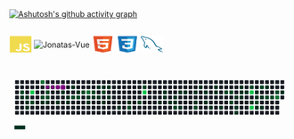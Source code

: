 

##
[![Ashutosh's github activity graph](https://github-readme-activity-graph.vercel.app/graph?username=danielhinsching&bg_color=141424&color=ffa500&line=472258&point=504e4e&area=true&hide_border=true)](https://github.com/danielhinsching/danielhinsching)

<div style="display: inline_block width: 45%"><br>
  <img align="center" alt="Jonatas-Js" height="30" width="40" src="https://raw.githubusercontent.com/devicons/devicon/master/icons/javascript/javascript-plain.svg">
  <img align="center" alt="Jonatas-Vue" height="30" width="40" src="https://cdn.jsdelivr.net/gh/devicons/devicon/icons/vuejs/vuejs-original.svg">
  <img align="center" alt="Jonatas-HTML" height="30" width="40" src="https://raw.githubusercontent.com/devicons/devicon/master/icons/html5/html5-original.svg">
  <img align="center" alt="Jonatas-CSS" height="30" width="40" src="https://raw.githubusercontent.com/devicons/devicon/master/icons/css3/css3-original.svg">
  <img align="center" alt="Jonatas-Python" height="30" width="40" src="https://raw.githubusercontent.com/devicons/devicon/master/icons/mysql/mysql-original.svg">
</div>

##
<svg viewBox="-16 -32 880 192" width="880" height="192" xmlns="http://www.w3.org/2000/svg"><desc>Generated with https://github.com/Platane/snk</desc><style>:root{--cb:#1b1f230a;--cs:purple;--ce:#161b22;--c0:#161b22;--c1:#01311f;--c2:#034525;--c3:#0f6d31;--c4:#00c647}.c{shape-rendering:geometricPrecision;fill:var(--ce);stroke-width:1px;stroke:var(--cb);animation:none 45900ms linear infinite;width:12px;height:12px}@keyframes c0{47.92%{fill:var(--c2)}47.94%,100%{fill:var(--ce)}}.c.c0{fill:var(--c2);animation-name:c0}@keyframes c1{5.87%{fill:var(--c1)}5.89%,100%{fill:var(--ce)}}.c.c1{fill:var(--c1);animation-name:c1}@keyframes c2{5.65%{fill:var(--c1)}5.67%,100%{fill:var(--ce)}}.c.c2{fill:var(--c1);animation-name:c2}@keyframes c3{6.31%{fill:var(--c1)}6.33%,100%{fill:var(--ce)}}.c.c3{fill:var(--c1);animation-name:c3}@keyframes c4{6.53%{fill:var(--c1)}6.55%,100%{fill:var(--ce)}}.c.c4{fill:var(--c1);animation-name:c4}@keyframes c5{1.08%{fill:var(--c1)}1.1%,100%{fill:var(--ce)}}.c.c5{fill:var(--c1);animation-name:c5}@keyframes c6{78.42%{fill:var(--c4)}78.44%,100%{fill:var(--ce)}}.c.c6{fill:var(--c4);animation-name:c6}@keyframes c7{47.05%{fill:var(--c2)}47.07%,100%{fill:var(--ce)}}.c.c7{fill:var(--c2);animation-name:c7}@keyframes c8{1.52%{fill:var(--c1)}1.54%,100%{fill:var(--ce)}}.c.c8{fill:var(--c1);animation-name:c8}@keyframes c9{77.55%{fill:var(--c3)}77.57%,100%{fill:var(--ce)}}.c.c9{fill:var(--c3);animation-name:c9}@keyframes ca{1.73%{fill:var(--c1)}1.75%,100%{fill:var(--ce)}}.c.ca{fill:var(--c1);animation-name:ca}@keyframes cb{46.4%{fill:var(--c2)}46.42%,100%{fill:var(--ce)}}.c.cb{fill:var(--c2);animation-name:cb}@keyframes cc{4.78%{fill:var(--c1)}4.8%,100%{fill:var(--ce)}}.c.cc{fill:var(--c1);animation-name:cc}@keyframes cd{45.96%{fill:var(--c2)}45.98%,100%{fill:var(--ce)}}.c.cd{fill:var(--c2);animation-name:cd}@keyframes ce{45.74%{fill:var(--c2)}45.76%,100%{fill:var(--ce)}}.c.ce{fill:var(--c2);animation-name:ce}@keyframes cf{4.57%{fill:var(--c1)}4.59%,100%{fill:var(--ce)}}.c.cf{fill:var(--c1);animation-name:cf}@keyframes cg{4.13%{fill:var(--c1)}4.15%,100%{fill:var(--ce)}}.c.cg{fill:var(--c1);animation-name:cg}@keyframes ch{2.82%{fill:var(--c1)}2.84%,100%{fill:var(--ce)}}.c.ch{fill:var(--c1);animation-name:ch}@keyframes ci{3.04%{fill:var(--c1)}3.06%,100%{fill:var(--ce)}}.c.ci{fill:var(--c1);animation-name:ci}@keyframes cj{3.48%{fill:var(--c1)}3.5%,100%{fill:var(--ce)}}.c.cj{fill:var(--c1);animation-name:cj}@keyframes ck{3.69%{fill:var(--c1)}3.71%,100%{fill:var(--ce)}}.c.ck{fill:var(--c1);animation-name:ck}@keyframes cl{43.35%{fill:var(--c1)}43.37%,100%{fill:var(--ce)}}.c.cl{fill:var(--c1);animation-name:cl}@keyframes cm{44.65%{fill:var(--c2)}44.67%,100%{fill:var(--ce)}}.c.cm{fill:var(--c2);animation-name:cm}@keyframes cn{43.78%{fill:var(--c1)}43.8%,100%{fill:var(--ce)}}.c.cn{fill:var(--c1);animation-name:cn}@keyframes co{44.43%{fill:var(--c2)}44.45%,100%{fill:var(--ce)}}.c.co{fill:var(--c2);animation-name:co}@keyframes cp{44%{fill:var(--c2)}44.02%,100%{fill:var(--ce)}}.c.cp{fill:var(--c2);animation-name:cp}@keyframes cq{75.15%{fill:var(--c3)}75.17%,100%{fill:var(--ce)}}.c.cq{fill:var(--c3);animation-name:cq}@keyframes cr{9.58%{fill:var(--c1)}9.6%,100%{fill:var(--ce)}}.c.cr{fill:var(--c1);animation-name:cr}@keyframes cs{9.36%{fill:var(--c1)}9.38%,100%{fill:var(--ce)}}.c.cs{fill:var(--c1);animation-name:cs}@keyframes ct{51.41%{fill:var(--c2)}51.43%,100%{fill:var(--ce)}}.c.ct{fill:var(--c2);animation-name:ct}@keyframes cu{9.79%{fill:var(--c1)}9.81%,100%{fill:var(--ce)}}.c.cu{fill:var(--c1);animation-name:cu}@keyframes cv{11.32%{fill:var(--c1)}11.34%,100%{fill:var(--ce)}}.c.cv{fill:var(--c1);animation-name:cv}@keyframes cw{10.01%{fill:var(--c1)}10.03%,100%{fill:var(--ce)}}.c.cw{fill:var(--c1);animation-name:cw}@keyframes cx{11.1%{fill:var(--c1)}11.12%,100%{fill:var(--ce)}}.c.cx{fill:var(--c1);animation-name:cx}@keyframes cy{51.84%{fill:var(--c2)}51.86%,100%{fill:var(--ce)}}.c.cy{fill:var(--c2);animation-name:cy}@keyframes cz{12.19%{fill:var(--c1)}12.21%,100%{fill:var(--ce)}}.c.cz{fill:var(--c1);animation-name:cz}@keyframes c10{10.88%{fill:var(--c1)}10.9%,100%{fill:var(--ce)}}.c.c10{fill:var(--c1);animation-name:c10}@keyframes c11{10.45%{fill:var(--c1)}10.47%,100%{fill:var(--ce)}}.c.c11{fill:var(--c1);animation-name:c11}@keyframes c12{13.06%{fill:var(--c1)}13.08%,100%{fill:var(--ce)}}.c.c12{fill:var(--c1);animation-name:c12}@keyframes c13{13.72%{fill:var(--c1)}13.74%,100%{fill:var(--ce)}}.c.c13{fill:var(--c1);animation-name:c13}@keyframes c14{53.58%{fill:var(--c2)}53.6%,100%{fill:var(--ce)}}.c.c14{fill:var(--c2);animation-name:c14}@keyframes c15{54.24%{fill:var(--c2)}54.26%,100%{fill:var(--ce)}}.c.c15{fill:var(--c2);animation-name:c15}@keyframes c16{55.11%{fill:var(--c2)}55.13%,100%{fill:var(--ce)}}.c.c16{fill:var(--c2);animation-name:c16}@keyframes c17{83.21%{fill:var(--c4)}83.23%,100%{fill:var(--ce)}}.c.c17{fill:var(--c4);animation-name:c17}@keyframes c18{35.94%{fill:var(--c1)}35.96%,100%{fill:var(--ce)}}.c.c18{fill:var(--c1);animation-name:c18}@keyframes c19{15.68%{fill:var(--c1)}15.7%,100%{fill:var(--ce)}}.c.c19{fill:var(--c1);animation-name:c19}@keyframes c1a{15.46%{fill:var(--c1)}15.48%,100%{fill:var(--ce)}}.c.c1a{fill:var(--c1);animation-name:c1a}@keyframes c1b{35.5%{fill:var(--c1)}35.52%,100%{fill:var(--ce)}}.c.c1b{fill:var(--c1);animation-name:c1b}@keyframes c1c{35.07%{fill:var(--c1)}35.09%,100%{fill:var(--ce)}}.c.c1c{fill:var(--c1);animation-name:c1c}@keyframes c1d{35.28%{fill:var(--c1)}35.3%,100%{fill:var(--ce)}}.c.c1d{fill:var(--c1);animation-name:c1d}@keyframes c1e{57.29%{fill:var(--c2)}57.31%,100%{fill:var(--ce)}}.c.c1e{fill:var(--c2);animation-name:c1e}@keyframes c1f{16.33%{fill:var(--c1)}16.35%,100%{fill:var(--ce)}}.c.c1f{fill:var(--c1);animation-name:c1f}@keyframes c1g{37.46%{fill:var(--c1)}37.48%,100%{fill:var(--ce)}}.c.c1g{fill:var(--c1);animation-name:c1g}@keyframes c1h{16.55%{fill:var(--c1)}16.57%,100%{fill:var(--ce)}}.c.c1h{fill:var(--c1);animation-name:c1h}@keyframes c1i{16.98%{fill:var(--c1)}17%,100%{fill:var(--ce)}}.c.c1i{fill:var(--c1);animation-name:c1i}@keyframes c1j{19.6%{fill:var(--c1)}19.62%,100%{fill:var(--ce)}}.c.c1j{fill:var(--c1);animation-name:c1j}@keyframes c1k{58.16%{fill:var(--c2)}58.18%,100%{fill:var(--ce)}}.c.c1k{fill:var(--c2);animation-name:c1k}@keyframes c1l{18.73%{fill:var(--c1)}18.75%,100%{fill:var(--ce)}}.c.c1l{fill:var(--c1);animation-name:c1l}@keyframes c1m{17.42%{fill:var(--c1)}17.44%,100%{fill:var(--ce)}}.c.c1m{fill:var(--c1);animation-name:c1m}@keyframes c1n{20.03%{fill:var(--c1)}20.05%,100%{fill:var(--ce)}}.c.c1n{fill:var(--c1);animation-name:c1n}@keyframes c1o{20.47%{fill:var(--c1)}20.49%,100%{fill:var(--ce)}}.c.c1o{fill:var(--c1);animation-name:c1o}@keyframes c1p{18.07%{fill:var(--c1)}18.09%,100%{fill:var(--ce)}}.c.c1p{fill:var(--c1);animation-name:c1p}@keyframes c1q{17.85%{fill:var(--c1)}17.87%,100%{fill:var(--ce)}}.c.c1q{fill:var(--c1);animation-name:c1q}@keyframes c1r{20.91%{fill:var(--c1)}20.93%,100%{fill:var(--ce)}}.c.c1r{fill:var(--c1);animation-name:c1r}@keyframes c1s{60.56%{fill:var(--c2)}60.58%,100%{fill:var(--ce)}}.c.c1s{fill:var(--c2);animation-name:c1s}@keyframes c1t{60.34%{fill:var(--c2)}60.36%,100%{fill:var(--ce)}}.c.c1t{fill:var(--c2);animation-name:c1t}@keyframes c1u{59.9%{fill:var(--c2)}59.92%,100%{fill:var(--ce)}}.c.c1u{fill:var(--c2);animation-name:c1u}@keyframes c1v{24.17%{fill:var(--c1)}24.19%,100%{fill:var(--ce)}}.c.c1v{fill:var(--c1);animation-name:c1v}@keyframes c1w{21.56%{fill:var(--c1)}21.58%,100%{fill:var(--ce)}}.c.c1w{fill:var(--c1);animation-name:c1w}@keyframes c1x{21.78%{fill:var(--c1)}21.8%,100%{fill:var(--ce)}}.c.c1x{fill:var(--c1);animation-name:c1x}@keyframes c1y{23.52%{fill:var(--c1)}23.54%,100%{fill:var(--ce)}}.c.c1y{fill:var(--c1);animation-name:c1y}@keyframes c1z{22.87%{fill:var(--c1)}22.89%,100%{fill:var(--ce)}}.c.c1z{fill:var(--c1);animation-name:c1z}@keyframes c20{22.65%{fill:var(--c1)}22.67%,100%{fill:var(--ce)}}.c.c20{fill:var(--c1);animation-name:c20}@keyframes c21{23.08%{fill:var(--c1)}23.1%,100%{fill:var(--ce)}}.c.c21{fill:var(--c1);animation-name:c21}@keyframes c22{61.86%{fill:var(--c2)}61.88%,100%{fill:var(--ce)}}.c.c22{fill:var(--c2);animation-name:c22}@keyframes c23{87.79%{fill:var(--c4)}87.81%,100%{fill:var(--ce)}}.c.c23{fill:var(--c4);animation-name:c23}@keyframes c24{26.35%{fill:var(--c1)}26.37%,100%{fill:var(--ce)}}.c.c24{fill:var(--c1);animation-name:c24}@keyframes c25{88.44%{fill:var(--c4)}88.46%,100%{fill:var(--ce)}}.c.c25{fill:var(--c4);animation-name:c25}@keyframes c26{25.7%{fill:var(--c1)}25.72%,100%{fill:var(--ce)}}.c.c26{fill:var(--c1);animation-name:c26}@keyframes c27{25.04%{fill:var(--c1)}25.06%,100%{fill:var(--ce)}}.c.c27{fill:var(--c1);animation-name:c27}@keyframes c28{65.35%{fill:var(--c2)}65.37%,100%{fill:var(--ce)}}.c.c28{fill:var(--c2);animation-name:c28}@keyframes c29{27.66%{fill:var(--c1)}27.68%,100%{fill:var(--ce)}}.c.c29{fill:var(--c1);animation-name:c29}@keyframes c2a{62.3%{fill:var(--c2)}62.32%,100%{fill:var(--ce)}}.c.c2a{fill:var(--c2);animation-name:c2a}@keyframes c2b{25.26%{fill:var(--c1)}25.28%,100%{fill:var(--ce)}}.c.c2b{fill:var(--c1);animation-name:c2b}@keyframes c2c{27.88%{fill:var(--c1)}27.9%,100%{fill:var(--ce)}}.c.c2c{fill:var(--c1);animation-name:c2c}@keyframes c2d{28.97%{fill:var(--c1)}28.99%,100%{fill:var(--ce)}}.c.c2d{fill:var(--c1);animation-name:c2d}@keyframes c2e{62.95%{fill:var(--c2)}62.97%,100%{fill:var(--ce)}}.c.c2e{fill:var(--c2);animation-name:c2e}@keyframes c2f{63.17%{fill:var(--c2)}63.19%,100%{fill:var(--ce)}}.c.c2f{fill:var(--c2);animation-name:c2f}@keyframes c2g{63.61%{fill:var(--c2)}63.63%,100%{fill:var(--ce)}}.c.c2g{fill:var(--c2);animation-name:c2g}@keyframes c2h{66.44%{fill:var(--c3)}66.46%,100%{fill:var(--ce)}}.c.c2h{fill:var(--c3);animation-name:c2h}@keyframes c2i{29.84%{fill:var(--c1)}29.86%,100%{fill:var(--ce)}}.c.c2i{fill:var(--c1);animation-name:c2i}.u{transform-origin:0 0;transform:scale(0,1);animation:none linear 45900ms infinite}@keyframes u0{1.08%{transform:scale(0.000,1)}1.1%,1.52%{transform:scale(0.017,1)}1.54%,1.73%{transform:scale(0.033,1)}1.75%,2.82%{transform:scale(0.050,1)}2.84%,3.04%{transform:scale(0.067,1)}3.06%,3.48%{transform:scale(0.083,1)}3.5%,3.69%{transform:scale(0.100,1)}3.71%,4.13%{transform:scale(0.117,1)}4.15%,4.57%{transform:scale(0.133,1)}4.59%,4.78%{transform:scale(0.150,1)}4.8%,5.65%{transform:scale(0.167,1)}5.67%,5.87%{transform:scale(0.183,1)}5.89%,6.31%{transform:scale(0.200,1)}6.33%,6.53%{transform:scale(0.217,1)}6.55%,9.36%{transform:scale(0.233,1)}9.38%,9.58%{transform:scale(0.250,1)}9.6%,9.79%{transform:scale(0.267,1)}9.81%,10.01%{transform:scale(0.283,1)}10.03%,10.45%{transform:scale(0.300,1)}10.47%,10.88%{transform:scale(0.317,1)}10.9%,11.1%{transform:scale(0.333,1)}11.12%,11.32%{transform:scale(0.350,1)}11.34%,12.19%{transform:scale(0.367,1)}12.21%,13.06%{transform:scale(0.383,1)}13.08%,13.72%{transform:scale(0.400,1)}13.74%,15.46%{transform:scale(0.417,1)}15.48%,15.68%{transform:scale(0.433,1)}15.7%,16.33%{transform:scale(0.450,1)}16.35%,16.55%{transform:scale(0.467,1)}16.57%,16.98%{transform:scale(0.483,1)}17%,17.42%{transform:scale(0.500,1)}17.44%,17.85%{transform:scale(0.517,1)}17.87%,18.07%{transform:scale(0.533,1)}18.09%,18.73%{transform:scale(0.550,1)}18.75%,19.6%{transform:scale(0.567,1)}19.62%,20.03%{transform:scale(0.583,1)}20.05%,20.47%{transform:scale(0.600,1)}20.49%,20.91%{transform:scale(0.617,1)}20.93%,21.56%{transform:scale(0.633,1)}21.58%,21.78%{transform:scale(0.650,1)}21.8%,22.65%{transform:scale(0.667,1)}22.67%,22.87%{transform:scale(0.683,1)}22.89%,23.08%{transform:scale(0.700,1)}23.1%,23.52%{transform:scale(0.717,1)}23.54%,24.17%{transform:scale(0.733,1)}24.19%,25.04%{transform:scale(0.750,1)}25.06%,25.26%{transform:scale(0.767,1)}25.28%,25.7%{transform:scale(0.783,1)}25.72%,26.35%{transform:scale(0.800,1)}26.37%,27.66%{transform:scale(0.817,1)}27.68%,27.88%{transform:scale(0.833,1)}27.9%,28.97%{transform:scale(0.850,1)}28.99%,29.84%{transform:scale(0.867,1)}29.86%,35.07%{transform:scale(0.883,1)}35.09%,35.28%{transform:scale(0.900,1)}35.3%,35.5%{transform:scale(0.917,1)}35.52%,35.94%{transform:scale(0.933,1)}35.96%,37.46%{transform:scale(0.950,1)}37.48%,43.35%{transform:scale(0.967,1)}43.37%,43.78%{transform:scale(0.983,1)}43.8%,100%{transform:scale(1.000,1)}}.u.u0{fill:var(--c1);animation-name:u0;transform-origin:0.0px 0}@keyframes u1{44%{transform:scale(0.000,1)}44.02%,44.43%{transform:scale(0.042,1)}44.45%,44.65%{transform:scale(0.083,1)}44.67%,45.74%{transform:scale(0.125,1)}45.76%,45.96%{transform:scale(0.167,1)}45.98%,46.4%{transform:scale(0.208,1)}46.42%,47.05%{transform:scale(0.250,1)}47.07%,47.92%{transform:scale(0.292,1)}47.94%,51.41%{transform:scale(0.333,1)}51.43%,51.84%{transform:scale(0.375,1)}51.86%,53.58%{transform:scale(0.417,1)}53.6%,54.24%{transform:scale(0.458,1)}54.26%,55.11%{transform:scale(0.500,1)}55.13%,57.29%{transform:scale(0.542,1)}57.31%,58.16%{transform:scale(0.583,1)}58.18%,59.9%{transform:scale(0.625,1)}59.92%,60.34%{transform:scale(0.667,1)}60.36%,60.56%{transform:scale(0.708,1)}60.58%,61.86%{transform:scale(0.750,1)}61.88%,62.3%{transform:scale(0.792,1)}62.32%,62.95%{transform:scale(0.833,1)}62.97%,63.17%{transform:scale(0.875,1)}63.19%,63.61%{transform:scale(0.917,1)}63.63%,65.35%{transform:scale(0.958,1)}65.37%,100%{transform:scale(1.000,1)}}.u.u1{fill:var(--c2);animation-name:u1;transform-origin:559.1px 0}@keyframes u2{66.44%{transform:scale(0.000,1)}66.46%,75.15%{transform:scale(0.333,1)}75.17%,77.55%{transform:scale(0.667,1)}77.57%,100%{transform:scale(1.000,1)}}.u.u2{fill:var(--c3);animation-name:u2;transform-origin:782.8px 0}@keyframes u3{78.42%{transform:scale(0.000,1)}78.44%,83.21%{transform:scale(0.250,1)}83.23%,87.79%{transform:scale(0.500,1)}87.81%,88.44%{transform:scale(0.750,1)}88.46%,100%{transform:scale(1.000,1)}}.u.u3{fill:var(--c4);animation-name:u3;transform-origin:810.7px 0}.s{shape-rendering:geometricPrecision;fill:var(--cs);animation:none linear 45900ms infinite}@keyframes s0{0%,99.78%{transform:translate(0px,-16px)}0.22%{transform:translate(0px,0px)}0.87%,78%{transform:translate(48px,0px)}1.09%{transform:translate(48px,16px)}1.31%{transform:translate(64px,16px)}1.53%{transform:translate(64px,32px)}1.74%,46.19%{transform:translate(80px,32px)}1.96%{transform:translate(80px,16px)}2.83%{transform:translate(144px,16px)}3.05%{transform:translate(144px,32px)}3.27%{transform:translate(160px,32px)}3.7%{transform:translate(160px,64px)}5.01%{transform:translate(64px,64px)}5.23%{transform:translate(64px,48px)}5.88%{transform:translate(16px,48px)}6.1%{transform:translate(16px,64px)}6.32%,47.28%{transform:translate(32px,64px)}6.54%{transform:translate(32px,80px)}9.15%{transform:translate(224px,80px)}9.59%{transform:translate(224px,48px)}10.46%{transform:translate(288px,48px)}10.89%{transform:translate(288px,16px)}11.33%{transform:translate(256px,16px)}11.76%{transform:translate(256px,48px)}11.98%{transform:translate(272px,48px)}12.2%{transform:translate(272px,64px)}12.85%{transform:translate(320px,64px)}13.07%{transform:translate(320px,80px)}13.29%{transform:translate(336px,80px)}13.51%{transform:translate(336px,64px)}13.94%{transform:translate(368px,64px)}14.16%{transform:translate(368px,48px)}15.47%{transform:translate(464px,48px)}15.69%{transform:translate(464px,32px)}17.86%{transform:translate(624px,32px)}18.08%{transform:translate(624px,16px)}18.95%{transform:translate(560px,16px)}19.61%{transform:translate(560px,64px)}20.26%{transform:translate(608px,64px)}20.48%{transform:translate(608px,80px)}21.57%{transform:translate(688px,80px)}21.79%{transform:translate(688px,96px)}22%{transform:translate(704px,96px)}22.88%{transform:translate(704px,32px)}23.09%{transform:translate(720px,32px)}23.31%{transform:translate(720px,16px)}23.75%{transform:translate(688px,16px)}24.18%{transform:translate(688px,48px)}25.27%,31.37%{transform:translate(768px,48px)}25.49%,28.54%{transform:translate(768px,32px)}25.71%{transform:translate(752px,32px)}25.93%,65.58%{transform:translate(752px,48px)}26.14%{transform:translate(736px,48px)}26.36%{transform:translate(736px,64px)}26.58%{transform:translate(720px,64px)}27.02%{transform:translate(720px,96px)}27.45%{transform:translate(752px,96px)}27.67%{transform:translate(752px,80px)}27.89%{transform:translate(768px,80px)}28.76%{transform:translate(784px,32px)}28.98%,62.53%{transform:translate(784px,16px)}29.63%{transform:translate(832px,16px)}30.28%,64.27%{transform:translate(832px,64px)}31.15%{transform:translate(768px,64px)}35.08%{transform:translate(496px,48px)}35.29%{transform:translate(496px,64px)}35.95%{transform:translate(448px,64px)}36.17%{transform:translate(448px,48px)}37.04%{transform:translate(512px,48px)}37.47%{transform:translate(512px,80px)}37.69%{transform:translate(528px,80px)}38.13%{transform:translate(528px,48px)}40.09%{transform:translate(384px,48px)}40.52%,54.9%{transform:translate(384px,16px)}43.36%{transform:translate(176px,16px)}43.57%{transform:translate(176px,32px)}44.01%,75.38%{transform:translate(208px,32px)}44.23%{transform:translate(208px,48px)}45.75%{transform:translate(96px,48px)}45.97%,97.82%{transform:translate(96px,32px)}46.41%{transform:translate(80px,48px)}46.84%{transform:translate(48px,48px)}47.06%{transform:translate(48px,64px)}47.71%{transform:translate(32px,32px)}47.93%{transform:translate(16px,32px)}48.15%{transform:translate(16px,16px)}51.2%{transform:translate(240px,16px)}51.42%{transform:translate(240px,32px)}52.94%{transform:translate(352px,32px)}53.59%{transform:translate(352px,80px)}54.03%{transform:translate(384px,80px)}56.43%{transform:translate(496px,16px)}57.3%{transform:translate(496px,80px)}59.69%{transform:translate(672px,80px)}60.35%{transform:translate(672px,32px)}60.57%{transform:translate(656px,32px)}60.78%{transform:translate(656px,16px)}62.96%{transform:translate(784px,48px)}63.18%{transform:translate(800px,48px)}63.4%{transform:translate(800px,32px)}63.83%{transform:translate(832px,32px)}65.36%{transform:translate(752px,64px)}66.45%{transform:translate(816px,48px)}66.88%{transform:translate(816px,16px)}74.95%{transform:translate(224px,16px)}75.16%{transform:translate(224px,32px)}75.82%{transform:translate(208px,0px)}78.43%{transform:translate(48px,32px)}87.8%{transform:translate(736px,32px)}88.45%{transform:translate(736px,80px)}96.95%{transform:translate(112px,80px)}97.6%{transform:translate(112px,32px)}98.26%{transform:translate(96px,0px)}98.47%{transform:translate(80px,0px)}98.69%{transform:translate(80px,-16px)}}.s.s0{transform:translate(0px,-16px);animation-name:s0}@keyframes s1{0%,99.78%{transform:translate(16px,-16px)}0.22%{transform:translate(0px,-16px)}0.44%{transform:translate(0px,0px)}1.09%,78.21%{transform:translate(48px,0px)}1.31%{transform:translate(48px,16px)}1.53%{transform:translate(64px,16px)}1.74%{transform:translate(64px,32px)}1.96%,46.41%{transform:translate(80px,32px)}2.18%{transform:translate(80px,16px)}3.05%{transform:translate(144px,16px)}3.27%{transform:translate(144px,32px)}3.49%{transform:translate(160px,32px)}3.92%{transform:translate(160px,64px)}5.23%{transform:translate(64px,64px)}5.45%{transform:translate(64px,48px)}6.1%{transform:translate(16px,48px)}6.32%{transform:translate(16px,64px)}6.54%,47.49%{transform:translate(32px,64px)}6.75%{transform:translate(32px,80px)}9.37%{transform:translate(224px,80px)}9.8%{transform:translate(224px,48px)}10.68%{transform:translate(288px,48px)}11.11%{transform:translate(288px,16px)}11.55%{transform:translate(256px,16px)}11.98%{transform:translate(256px,48px)}12.2%{transform:translate(272px,48px)}12.42%{transform:translate(272px,64px)}13.07%{transform:translate(320px,64px)}13.29%{transform:translate(320px,80px)}13.51%{transform:translate(336px,80px)}13.73%{transform:translate(336px,64px)}14.16%{transform:translate(368px,64px)}14.38%{transform:translate(368px,48px)}15.69%{transform:translate(464px,48px)}15.9%{transform:translate(464px,32px)}18.08%{transform:translate(624px,32px)}18.3%{transform:translate(624px,16px)}19.17%{transform:translate(560px,16px)}19.83%{transform:translate(560px,64px)}20.48%{transform:translate(608px,64px)}20.7%{transform:translate(608px,80px)}21.79%{transform:translate(688px,80px)}22%{transform:translate(688px,96px)}22.22%{transform:translate(704px,96px)}23.09%{transform:translate(704px,32px)}23.31%{transform:translate(720px,32px)}23.53%{transform:translate(720px,16px)}23.97%{transform:translate(688px,16px)}24.4%{transform:translate(688px,48px)}25.49%,31.59%{transform:translate(768px,48px)}25.71%,28.76%{transform:translate(768px,32px)}25.93%{transform:translate(752px,32px)}26.14%,65.8%{transform:translate(752px,48px)}26.36%{transform:translate(736px,48px)}26.58%{transform:translate(736px,64px)}26.8%{transform:translate(720px,64px)}27.23%{transform:translate(720px,96px)}27.67%{transform:translate(752px,96px)}27.89%{transform:translate(752px,80px)}28.1%{transform:translate(768px,80px)}28.98%{transform:translate(784px,32px)}29.19%,62.75%{transform:translate(784px,16px)}29.85%{transform:translate(832px,16px)}30.5%,64.49%{transform:translate(832px,64px)}31.37%{transform:translate(768px,64px)}35.29%{transform:translate(496px,48px)}35.51%{transform:translate(496px,64px)}36.17%{transform:translate(448px,64px)}36.38%{transform:translate(448px,48px)}37.25%{transform:translate(512px,48px)}37.69%{transform:translate(512px,80px)}37.91%{transform:translate(528px,80px)}38.34%{transform:translate(528px,48px)}40.31%{transform:translate(384px,48px)}40.74%,55.12%{transform:translate(384px,16px)}43.57%{transform:translate(176px,16px)}43.79%{transform:translate(176px,32px)}44.23%,75.6%{transform:translate(208px,32px)}44.44%{transform:translate(208px,48px)}45.97%{transform:translate(96px,48px)}46.19%,98.04%{transform:translate(96px,32px)}46.62%{transform:translate(80px,48px)}47.06%{transform:translate(48px,48px)}47.28%{transform:translate(48px,64px)}47.93%{transform:translate(32px,32px)}48.15%{transform:translate(16px,32px)}48.37%{transform:translate(16px,16px)}51.42%{transform:translate(240px,16px)}51.63%{transform:translate(240px,32px)}53.16%{transform:translate(352px,32px)}53.81%{transform:translate(352px,80px)}54.25%{transform:translate(384px,80px)}56.64%{transform:translate(496px,16px)}57.52%{transform:translate(496px,80px)}59.91%{transform:translate(672px,80px)}60.57%{transform:translate(672px,32px)}60.78%{transform:translate(656px,32px)}61%{transform:translate(656px,16px)}63.18%{transform:translate(784px,48px)}63.4%{transform:translate(800px,48px)}63.62%{transform:translate(800px,32px)}64.05%{transform:translate(832px,32px)}65.58%{transform:translate(752px,64px)}66.67%{transform:translate(816px,48px)}67.1%{transform:translate(816px,16px)}75.16%{transform:translate(224px,16px)}75.38%{transform:translate(224px,32px)}76.03%{transform:translate(208px,0px)}78.65%{transform:translate(48px,32px)}88.02%{transform:translate(736px,32px)}88.67%{transform:translate(736px,80px)}97.17%{transform:translate(112px,80px)}97.82%{transform:translate(112px,32px)}98.47%{transform:translate(96px,0px)}98.69%{transform:translate(80px,0px)}98.91%{transform:translate(80px,-16px)}}.s.s1{transform:translate(16px,-16px);animation-name:s1}@keyframes s2{0%,99.78%{transform:translate(32px,-16px)}0.44%{transform:translate(0px,-16px)}0.65%{transform:translate(0px,0px)}1.31%,78.43%{transform:translate(48px,0px)}1.53%{transform:translate(48px,16px)}1.74%{transform:translate(64px,16px)}1.96%{transform:translate(64px,32px)}2.18%,46.62%{transform:translate(80px,32px)}2.4%{transform:translate(80px,16px)}3.27%{transform:translate(144px,16px)}3.49%{transform:translate(144px,32px)}3.7%{transform:translate(160px,32px)}4.14%{transform:translate(160px,64px)}5.45%{transform:translate(64px,64px)}5.66%{transform:translate(64px,48px)}6.32%{transform:translate(16px,48px)}6.54%{transform:translate(16px,64px)}6.75%,47.71%{transform:translate(32px,64px)}6.97%{transform:translate(32px,80px)}9.59%{transform:translate(224px,80px)}10.02%{transform:translate(224px,48px)}10.89%{transform:translate(288px,48px)}11.33%{transform:translate(288px,16px)}11.76%{transform:translate(256px,16px)}12.2%{transform:translate(256px,48px)}12.42%{transform:translate(272px,48px)}12.64%{transform:translate(272px,64px)}13.29%{transform:translate(320px,64px)}13.51%{transform:translate(320px,80px)}13.73%{transform:translate(336px,80px)}13.94%{transform:translate(336px,64px)}14.38%{transform:translate(368px,64px)}14.6%{transform:translate(368px,48px)}15.9%{transform:translate(464px,48px)}16.12%{transform:translate(464px,32px)}18.3%{transform:translate(624px,32px)}18.52%{transform:translate(624px,16px)}19.39%{transform:translate(560px,16px)}20.04%{transform:translate(560px,64px)}20.7%{transform:translate(608px,64px)}20.92%{transform:translate(608px,80px)}22%{transform:translate(688px,80px)}22.22%{transform:translate(688px,96px)}22.44%{transform:translate(704px,96px)}23.31%{transform:translate(704px,32px)}23.53%{transform:translate(720px,32px)}23.75%{transform:translate(720px,16px)}24.18%{transform:translate(688px,16px)}24.62%{transform:translate(688px,48px)}25.71%,31.81%{transform:translate(768px,48px)}25.93%,28.98%{transform:translate(768px,32px)}26.14%{transform:translate(752px,32px)}26.36%,66.01%{transform:translate(752px,48px)}26.58%{transform:translate(736px,48px)}26.8%{transform:translate(736px,64px)}27.02%{transform:translate(720px,64px)}27.45%{transform:translate(720px,96px)}27.89%{transform:translate(752px,96px)}28.1%{transform:translate(752px,80px)}28.32%{transform:translate(768px,80px)}29.19%{transform:translate(784px,32px)}29.41%,62.96%{transform:translate(784px,16px)}30.07%{transform:translate(832px,16px)}30.72%,64.71%{transform:translate(832px,64px)}31.59%{transform:translate(768px,64px)}35.51%{transform:translate(496px,48px)}35.73%{transform:translate(496px,64px)}36.38%{transform:translate(448px,64px)}36.6%{transform:translate(448px,48px)}37.47%{transform:translate(512px,48px)}37.91%{transform:translate(512px,80px)}38.13%{transform:translate(528px,80px)}38.56%{transform:translate(528px,48px)}40.52%{transform:translate(384px,48px)}40.96%,55.34%{transform:translate(384px,16px)}43.79%{transform:translate(176px,16px)}44.01%{transform:translate(176px,32px)}44.44%,75.82%{transform:translate(208px,32px)}44.66%{transform:translate(208px,48px)}46.19%{transform:translate(96px,48px)}46.41%,98.26%{transform:translate(96px,32px)}46.84%{transform:translate(80px,48px)}47.28%{transform:translate(48px,48px)}47.49%{transform:translate(48px,64px)}48.15%{transform:translate(32px,32px)}48.37%{transform:translate(16px,32px)}48.58%{transform:translate(16px,16px)}51.63%{transform:translate(240px,16px)}51.85%{transform:translate(240px,32px)}53.38%{transform:translate(352px,32px)}54.03%{transform:translate(352px,80px)}54.47%{transform:translate(384px,80px)}56.86%{transform:translate(496px,16px)}57.73%{transform:translate(496px,80px)}60.13%{transform:translate(672px,80px)}60.78%{transform:translate(672px,32px)}61%{transform:translate(656px,32px)}61.22%{transform:translate(656px,16px)}63.4%{transform:translate(784px,48px)}63.62%{transform:translate(800px,48px)}63.83%{transform:translate(800px,32px)}64.27%{transform:translate(832px,32px)}65.8%{transform:translate(752px,64px)}66.88%{transform:translate(816px,48px)}67.32%{transform:translate(816px,16px)}75.38%{transform:translate(224px,16px)}75.6%{transform:translate(224px,32px)}76.25%{transform:translate(208px,0px)}78.87%{transform:translate(48px,32px)}88.24%{transform:translate(736px,32px)}88.89%{transform:translate(736px,80px)}97.39%{transform:translate(112px,80px)}98.04%{transform:translate(112px,32px)}98.69%{transform:translate(96px,0px)}98.91%{transform:translate(80px,0px)}99.13%{transform:translate(80px,-16px)}}.s.s2{transform:translate(32px,-16px);animation-name:s2}@keyframes s3{0%,99.78%{transform:translate(48px,-16px)}0.65%{transform:translate(0px,-16px)}0.87%{transform:translate(0px,0px)}1.53%,78.65%{transform:translate(48px,0px)}1.74%{transform:translate(48px,16px)}1.96%{transform:translate(64px,16px)}2.18%{transform:translate(64px,32px)}2.4%,46.84%{transform:translate(80px,32px)}2.61%{transform:translate(80px,16px)}3.49%{transform:translate(144px,16px)}3.7%{transform:translate(144px,32px)}3.92%{transform:translate(160px,32px)}4.36%{transform:translate(160px,64px)}5.66%{transform:translate(64px,64px)}5.88%{transform:translate(64px,48px)}6.54%{transform:translate(16px,48px)}6.75%{transform:translate(16px,64px)}6.97%,47.93%{transform:translate(32px,64px)}7.19%{transform:translate(32px,80px)}9.8%{transform:translate(224px,80px)}10.24%{transform:translate(224px,48px)}11.11%{transform:translate(288px,48px)}11.55%{transform:translate(288px,16px)}11.98%{transform:translate(256px,16px)}12.42%{transform:translate(256px,48px)}12.64%{transform:translate(272px,48px)}12.85%{transform:translate(272px,64px)}13.51%{transform:translate(320px,64px)}13.73%{transform:translate(320px,80px)}13.94%{transform:translate(336px,80px)}14.16%{transform:translate(336px,64px)}14.6%{transform:translate(368px,64px)}14.81%{transform:translate(368px,48px)}16.12%{transform:translate(464px,48px)}16.34%{transform:translate(464px,32px)}18.52%{transform:translate(624px,32px)}18.74%{transform:translate(624px,16px)}19.61%{transform:translate(560px,16px)}20.26%{transform:translate(560px,64px)}20.92%{transform:translate(608px,64px)}21.13%{transform:translate(608px,80px)}22.22%{transform:translate(688px,80px)}22.44%{transform:translate(688px,96px)}22.66%{transform:translate(704px,96px)}23.53%{transform:translate(704px,32px)}23.75%{transform:translate(720px,32px)}23.97%{transform:translate(720px,16px)}24.4%{transform:translate(688px,16px)}24.84%{transform:translate(688px,48px)}25.93%,32.03%{transform:translate(768px,48px)}26.14%,29.19%{transform:translate(768px,32px)}26.36%{transform:translate(752px,32px)}26.58%,66.23%{transform:translate(752px,48px)}26.8%{transform:translate(736px,48px)}27.02%{transform:translate(736px,64px)}27.23%{transform:translate(720px,64px)}27.67%{transform:translate(720px,96px)}28.1%{transform:translate(752px,96px)}28.32%{transform:translate(752px,80px)}28.54%{transform:translate(768px,80px)}29.41%{transform:translate(784px,32px)}29.63%,63.18%{transform:translate(784px,16px)}30.28%{transform:translate(832px,16px)}30.94%,64.92%{transform:translate(832px,64px)}31.81%{transform:translate(768px,64px)}35.73%{transform:translate(496px,48px)}35.95%{transform:translate(496px,64px)}36.6%{transform:translate(448px,64px)}36.82%{transform:translate(448px,48px)}37.69%{transform:translate(512px,48px)}38.13%{transform:translate(512px,80px)}38.34%{transform:translate(528px,80px)}38.78%{transform:translate(528px,48px)}40.74%{transform:translate(384px,48px)}41.18%,55.56%{transform:translate(384px,16px)}44.01%{transform:translate(176px,16px)}44.23%{transform:translate(176px,32px)}44.66%,76.03%{transform:translate(208px,32px)}44.88%{transform:translate(208px,48px)}46.41%{transform:translate(96px,48px)}46.62%,98.47%{transform:translate(96px,32px)}47.06%{transform:translate(80px,48px)}47.49%{transform:translate(48px,48px)}47.71%{transform:translate(48px,64px)}48.37%{transform:translate(32px,32px)}48.58%{transform:translate(16px,32px)}48.8%{transform:translate(16px,16px)}51.85%{transform:translate(240px,16px)}52.07%{transform:translate(240px,32px)}53.59%{transform:translate(352px,32px)}54.25%{transform:translate(352px,80px)}54.68%{transform:translate(384px,80px)}57.08%{transform:translate(496px,16px)}57.95%{transform:translate(496px,80px)}60.35%{transform:translate(672px,80px)}61%{transform:translate(672px,32px)}61.22%{transform:translate(656px,32px)}61.44%{transform:translate(656px,16px)}63.62%{transform:translate(784px,48px)}63.83%{transform:translate(800px,48px)}64.05%{transform:translate(800px,32px)}64.49%{transform:translate(832px,32px)}66.01%{transform:translate(752px,64px)}67.1%{transform:translate(816px,48px)}67.54%{transform:translate(816px,16px)}75.6%{transform:translate(224px,16px)}75.82%{transform:translate(224px,32px)}76.47%{transform:translate(208px,0px)}79.08%{transform:translate(48px,32px)}88.45%{transform:translate(736px,32px)}89.11%{transform:translate(736px,80px)}97.6%{transform:translate(112px,80px)}98.26%{transform:translate(112px,32px)}98.91%{transform:translate(96px,0px)}99.13%{transform:translate(80px,0px)}99.35%{transform:translate(80px,-16px)}}.s.s3{transform:translate(48px,-16px);animation-name:s3}</style><rect class="c" x="2" y="2" rx="2" ry="2"/><rect class="c" x="2" y="18" rx="2" ry="2"/><rect class="c" x="2" y="34" rx="2" ry="2"/><rect class="c" x="2" y="50" rx="2" ry="2"/><rect class="c" x="2" y="66" rx="2" ry="2"/><rect class="c" x="2" y="82" rx="2" ry="2"/><rect class="c" x="2" y="98" rx="2" ry="2"/><rect class="c" x="18" y="2" rx="2" ry="2"/><rect class="c" x="18" y="18" rx="2" ry="2"/><rect class="c c0" x="18" y="34" rx="2" ry="2"/><rect class="c c1" x="18" y="50" rx="2" ry="2"/><rect class="c" x="18" y="66" rx="2" ry="2"/><rect class="c" x="18" y="82" rx="2" ry="2"/><rect class="c" x="18" y="98" rx="2" ry="2"/><rect class="c" x="34" y="2" rx="2" ry="2"/><rect class="c" x="34" y="18" rx="2" ry="2"/><rect class="c" x="34" y="34" rx="2" ry="2"/><rect class="c c2" x="34" y="50" rx="2" ry="2"/><rect class="c c3" x="34" y="66" rx="2" ry="2"/><rect class="c c4" x="34" y="82" rx="2" ry="2"/><rect class="c" x="34" y="98" rx="2" ry="2"/><rect class="c" x="50" y="2" rx="2" ry="2"/><rect class="c c5" x="50" y="18" rx="2" ry="2"/><rect class="c c6" x="50" y="34" rx="2" ry="2"/><rect class="c" x="50" y="50" rx="2" ry="2"/><rect class="c c7" x="50" y="66" rx="2" ry="2"/><rect class="c" x="50" y="82" rx="2" ry="2"/><rect class="c" x="50" y="98" rx="2" ry="2"/><rect class="c" x="66" y="2" rx="2" ry="2"/><rect class="c" x="66" y="18" rx="2" ry="2"/><rect class="c c8" x="66" y="34" rx="2" ry="2"/><rect class="c" x="66" y="50" rx="2" ry="2"/><rect class="c" x="66" y="66" rx="2" ry="2"/><rect class="c" x="66" y="82" rx="2" ry="2"/><rect class="c" x="66" y="98" rx="2" ry="2"/><rect class="c c9" x="82" y="2" rx="2" ry="2"/><rect class="c" x="82" y="18" rx="2" ry="2"/><rect class="c ca" x="82" y="34" rx="2" ry="2"/><rect class="c cb" x="82" y="50" rx="2" ry="2"/><rect class="c cc" x="82" y="66" rx="2" ry="2"/><rect class="c" x="82" y="82" rx="2" ry="2"/><rect class="c" x="82" y="98" rx="2" ry="2"/><rect class="c" x="98" y="2" rx="2" ry="2"/><rect class="c" x="98" y="18" rx="2" ry="2"/><rect class="c cd" x="98" y="34" rx="2" ry="2"/><rect class="c ce" x="98" y="50" rx="2" ry="2"/><rect class="c cf" x="98" y="66" rx="2" ry="2"/><rect class="c" x="98" y="82" rx="2" ry="2"/><rect class="c" x="98" y="98" rx="2" ry="2"/><rect class="c" x="114" y="2" rx="2" ry="2"/><rect class="c" x="114" y="18" rx="2" ry="2"/><rect class="c" x="114" y="34" rx="2" ry="2"/><rect class="c" x="114" y="50" rx="2" ry="2"/><rect class="c" x="114" y="66" rx="2" ry="2"/><rect class="c" x="114" y="82" rx="2" ry="2"/><rect class="c" x="114" y="98" rx="2" ry="2"/><rect class="c" x="130" y="2" rx="2" ry="2"/><rect class="c" x="130" y="18" rx="2" ry="2"/><rect class="c" x="130" y="34" rx="2" ry="2"/><rect class="c" x="130" y="50" rx="2" ry="2"/><rect class="c cg" x="130" y="66" rx="2" ry="2"/><rect class="c" x="130" y="82" rx="2" ry="2"/><rect class="c" x="130" y="98" rx="2" ry="2"/><rect class="c" x="146" y="2" rx="2" ry="2"/><rect class="c ch" x="146" y="18" rx="2" ry="2"/><rect class="c ci" x="146" y="34" rx="2" ry="2"/><rect class="c" x="146" y="50" rx="2" ry="2"/><rect class="c" x="146" y="66" rx="2" ry="2"/><rect class="c" x="146" y="82" rx="2" ry="2"/><rect class="c" x="146" y="98" rx="2" ry="2"/><rect class="c" x="162" y="2" rx="2" ry="2"/><rect class="c" x="162" y="18" rx="2" ry="2"/><rect class="c" x="162" y="34" rx="2" ry="2"/><rect class="c cj" x="162" y="50" rx="2" ry="2"/><rect class="c ck" x="162" y="66" rx="2" ry="2"/><rect class="c" x="162" y="82" rx="2" ry="2"/><rect class="c" x="162" y="98" rx="2" ry="2"/><rect class="c" x="178" y="2" rx="2" ry="2"/><rect class="c cl" x="178" y="18" rx="2" ry="2"/><rect class="c" x="178" y="34" rx="2" ry="2"/><rect class="c cm" x="178" y="50" rx="2" ry="2"/><rect class="c" x="178" y="66" rx="2" ry="2"/><rect class="c" x="178" y="82" rx="2" ry="2"/><rect class="c" x="178" y="98" rx="2" ry="2"/><rect class="c" x="194" y="2" rx="2" ry="2"/><rect class="c" x="194" y="18" rx="2" ry="2"/><rect class="c cn" x="194" y="34" rx="2" ry="2"/><rect class="c co" x="194" y="50" rx="2" ry="2"/><rect class="c" x="194" y="66" rx="2" ry="2"/><rect class="c" x="194" y="82" rx="2" ry="2"/><rect class="c" x="194" y="98" rx="2" ry="2"/><rect class="c" x="210" y="2" rx="2" ry="2"/><rect class="c" x="210" y="18" rx="2" ry="2"/><rect class="c cp" x="210" y="34" rx="2" ry="2"/><rect class="c" x="210" y="50" rx="2" ry="2"/><rect class="c" x="210" y="66" rx="2" ry="2"/><rect class="c" x="210" y="82" rx="2" ry="2"/><rect class="c" x="210" y="98" rx="2" ry="2"/><rect class="c" x="226" y="2" rx="2" ry="2"/><rect class="c" x="226" y="18" rx="2" ry="2"/><rect class="c cq" x="226" y="34" rx="2" ry="2"/><rect class="c cr" x="226" y="50" rx="2" ry="2"/><rect class="c cs" x="226" y="66" rx="2" ry="2"/><rect class="c" x="226" y="82" rx="2" ry="2"/><rect class="c" x="226" y="98" rx="2" ry="2"/><rect class="c" x="242" y="2" rx="2" ry="2"/><rect class="c" x="242" y="18" rx="2" ry="2"/><rect class="c ct" x="242" y="34" rx="2" ry="2"/><rect class="c cu" x="242" y="50" rx="2" ry="2"/><rect class="c" x="242" y="66" rx="2" ry="2"/><rect class="c" x="242" y="82" rx="2" ry="2"/><rect class="c" x="242" y="98" rx="2" ry="2"/><rect class="c" x="258" y="2" rx="2" ry="2"/><rect class="c cv" x="258" y="18" rx="2" ry="2"/><rect class="c" x="258" y="34" rx="2" ry="2"/><rect class="c cw" x="258" y="50" rx="2" ry="2"/><rect class="c" x="258" y="66" rx="2" ry="2"/><rect class="c" x="258" y="82" rx="2" ry="2"/><rect class="c" x="258" y="98" rx="2" ry="2"/><rect class="c" x="274" y="2" rx="2" ry="2"/><rect class="c cx" x="274" y="18" rx="2" ry="2"/><rect class="c cy" x="274" y="34" rx="2" ry="2"/><rect class="c" x="274" y="50" rx="2" ry="2"/><rect class="c cz" x="274" y="66" rx="2" ry="2"/><rect class="c" x="274" y="82" rx="2" ry="2"/><rect class="c" x="274" y="98" rx="2" ry="2"/><rect class="c" x="290" y="2" rx="2" ry="2"/><rect class="c c10" x="290" y="18" rx="2" ry="2"/><rect class="c" x="290" y="34" rx="2" ry="2"/><rect class="c c11" x="290" y="50" rx="2" ry="2"/><rect class="c" x="290" y="66" rx="2" ry="2"/><rect class="c" x="290" y="82" rx="2" ry="2"/><rect class="c" x="290" y="98" rx="2" ry="2"/><rect class="c" x="306" y="2" rx="2" ry="2"/><rect class="c" x="306" y="18" rx="2" ry="2"/><rect class="c" x="306" y="34" rx="2" ry="2"/><rect class="c" x="306" y="50" rx="2" ry="2"/><rect class="c" x="306" y="66" rx="2" ry="2"/><rect class="c" x="306" y="82" rx="2" ry="2"/><rect class="c" x="306" y="98" rx="2" ry="2"/><rect class="c" x="322" y="2" rx="2" ry="2"/><rect class="c" x="322" y="18" rx="2" ry="2"/><rect class="c" x="322" y="34" rx="2" ry="2"/><rect class="c" x="322" y="50" rx="2" ry="2"/><rect class="c" x="322" y="66" rx="2" ry="2"/><rect class="c c12" x="322" y="82" rx="2" ry="2"/><rect class="c" x="322" y="98" rx="2" ry="2"/><rect class="c" x="338" y="2" rx="2" ry="2"/><rect class="c" x="338" y="18" rx="2" ry="2"/><rect class="c" x="338" y="34" rx="2" ry="2"/><rect class="c" x="338" y="50" rx="2" ry="2"/><rect class="c" x="338" y="66" rx="2" ry="2"/><rect class="c" x="338" y="82" rx="2" ry="2"/><rect class="c" x="338" y="98" rx="2" ry="2"/><rect class="c" x="354" y="2" rx="2" ry="2"/><rect class="c" x="354" y="18" rx="2" ry="2"/><rect class="c" x="354" y="34" rx="2" ry="2"/><rect class="c" x="354" y="50" rx="2" ry="2"/><rect class="c c13" x="354" y="66" rx="2" ry="2"/><rect class="c c14" x="354" y="82" rx="2" ry="2"/><rect class="c" x="354" y="98" rx="2" ry="2"/><rect class="c" x="370" y="2" rx="2" ry="2"/><rect class="c" x="370" y="18" rx="2" ry="2"/><rect class="c" x="370" y="34" rx="2" ry="2"/><rect class="c" x="370" y="50" rx="2" ry="2"/><rect class="c" x="370" y="66" rx="2" ry="2"/><rect class="c" x="370" y="82" rx="2" ry="2"/><rect class="c" x="370" y="98" rx="2" ry="2"/><rect class="c" x="386" y="2" rx="2" ry="2"/><rect class="c" x="386" y="18" rx="2" ry="2"/><rect class="c" x="386" y="34" rx="2" ry="2"/><rect class="c" x="386" y="50" rx="2" ry="2"/><rect class="c c15" x="386" y="66" rx="2" ry="2"/><rect class="c" x="386" y="82" rx="2" ry="2"/><rect class="c" x="386" y="98" rx="2" ry="2"/><rect class="c" x="402" y="2" rx="2" ry="2"/><rect class="c c16" x="402" y="18" rx="2" ry="2"/><rect class="c c17" x="402" y="34" rx="2" ry="2"/><rect class="c" x="402" y="50" rx="2" ry="2"/><rect class="c" x="402" y="66" rx="2" ry="2"/><rect class="c" x="402" y="82" rx="2" ry="2"/><rect class="c" x="402" y="98" rx="2" ry="2"/><rect class="c" x="418" y="2" rx="2" ry="2"/><rect class="c" x="418" y="18" rx="2" ry="2"/><rect class="c" x="418" y="34" rx="2" ry="2"/><rect class="c" x="418" y="50" rx="2" ry="2"/><rect class="c" x="418" y="66" rx="2" ry="2"/><rect class="c" x="418" y="82" rx="2" ry="2"/><rect class="c" x="418" y="98" rx="2" ry="2"/><rect class="c" x="434" y="2" rx="2" ry="2"/><rect class="c" x="434" y="18" rx="2" ry="2"/><rect class="c" x="434" y="34" rx="2" ry="2"/><rect class="c" x="434" y="50" rx="2" ry="2"/><rect class="c" x="434" y="66" rx="2" ry="2"/><rect class="c" x="434" y="82" rx="2" ry="2"/><rect class="c" x="434" y="98" rx="2" ry="2"/><rect class="c" x="450" y="2" rx="2" ry="2"/><rect class="c" x="450" y="18" rx="2" ry="2"/><rect class="c" x="450" y="34" rx="2" ry="2"/><rect class="c" x="450" y="50" rx="2" ry="2"/><rect class="c c18" x="450" y="66" rx="2" ry="2"/><rect class="c" x="450" y="82" rx="2" ry="2"/><rect class="c" x="450" y="98" rx="2" ry="2"/><rect class="c" x="466" y="2" rx="2" ry="2"/><rect class="c" x="466" y="18" rx="2" ry="2"/><rect class="c c19" x="466" y="34" rx="2" ry="2"/><rect class="c c1a" x="466" y="50" rx="2" ry="2"/><rect class="c" x="466" y="66" rx="2" ry="2"/><rect class="c" x="466" y="82" rx="2" ry="2"/><rect class="c" x="466" y="98" rx="2" ry="2"/><rect class="c" x="482" y="2" rx="2" ry="2"/><rect class="c" x="482" y="18" rx="2" ry="2"/><rect class="c" x="482" y="34" rx="2" ry="2"/><rect class="c" x="482" y="50" rx="2" ry="2"/><rect class="c c1b" x="482" y="66" rx="2" ry="2"/><rect class="c" x="482" y="82" rx="2" ry="2"/><rect class="c" x="482" y="98" rx="2" ry="2"/><rect class="c" x="498" y="2" rx="2" ry="2"/><rect class="c" x="498" y="18" rx="2" ry="2"/><rect class="c" x="498" y="34" rx="2" ry="2"/><rect class="c c1c" x="498" y="50" rx="2" ry="2"/><rect class="c c1d" x="498" y="66" rx="2" ry="2"/><rect class="c c1e" x="498" y="82" rx="2" ry="2"/><rect class="c" x="498" y="98" rx="2" ry="2"/><rect class="c" x="514" y="2" rx="2" ry="2"/><rect class="c" x="514" y="18" rx="2" ry="2"/><rect class="c c1f" x="514" y="34" rx="2" ry="2"/><rect class="c" x="514" y="50" rx="2" ry="2"/><rect class="c" x="514" y="66" rx="2" ry="2"/><rect class="c c1g" x="514" y="82" rx="2" ry="2"/><rect class="c" x="514" y="98" rx="2" ry="2"/><rect class="c" x="530" y="2" rx="2" ry="2"/><rect class="c" x="530" y="18" rx="2" ry="2"/><rect class="c c1h" x="530" y="34" rx="2" ry="2"/><rect class="c" x="530" y="50" rx="2" ry="2"/><rect class="c" x="530" y="66" rx="2" ry="2"/><rect class="c" x="530" y="82" rx="2" ry="2"/><rect class="c" x="530" y="98" rx="2" ry="2"/><rect class="c" x="546" y="2" rx="2" ry="2"/><rect class="c" x="546" y="18" rx="2" ry="2"/><rect class="c" x="546" y="34" rx="2" ry="2"/><rect class="c" x="546" y="50" rx="2" ry="2"/><rect class="c" x="546" y="66" rx="2" ry="2"/><rect class="c" x="546" y="82" rx="2" ry="2"/><rect class="c" x="546" y="98" rx="2" ry="2"/><rect class="c" x="562" y="2" rx="2" ry="2"/><rect class="c" x="562" y="18" rx="2" ry="2"/><rect class="c c1i" x="562" y="34" rx="2" ry="2"/><rect class="c" x="562" y="50" rx="2" ry="2"/><rect class="c c1j" x="562" y="66" rx="2" ry="2"/><rect class="c c1k" x="562" y="82" rx="2" ry="2"/><rect class="c" x="562" y="98" rx="2" ry="2"/><rect class="c" x="578" y="2" rx="2" ry="2"/><rect class="c c1l" x="578" y="18" rx="2" ry="2"/><rect class="c" x="578" y="34" rx="2" ry="2"/><rect class="c" x="578" y="50" rx="2" ry="2"/><rect class="c" x="578" y="66" rx="2" ry="2"/><rect class="c" x="578" y="82" rx="2" ry="2"/><rect class="c" x="578" y="98" rx="2" ry="2"/><rect class="c" x="594" y="2" rx="2" ry="2"/><rect class="c" x="594" y="18" rx="2" ry="2"/><rect class="c c1m" x="594" y="34" rx="2" ry="2"/><rect class="c" x="594" y="50" rx="2" ry="2"/><rect class="c c1n" x="594" y="66" rx="2" ry="2"/><rect class="c" x="594" y="82" rx="2" ry="2"/><rect class="c" x="594" y="98" rx="2" ry="2"/><rect class="c" x="610" y="2" rx="2" ry="2"/><rect class="c" x="610" y="18" rx="2" ry="2"/><rect class="c" x="610" y="34" rx="2" ry="2"/><rect class="c" x="610" y="50" rx="2" ry="2"/><rect class="c" x="610" y="66" rx="2" ry="2"/><rect class="c c1o" x="610" y="82" rx="2" ry="2"/><rect class="c" x="610" y="98" rx="2" ry="2"/><rect class="c" x="626" y="2" rx="2" ry="2"/><rect class="c c1p" x="626" y="18" rx="2" ry="2"/><rect class="c c1q" x="626" y="34" rx="2" ry="2"/><rect class="c" x="626" y="50" rx="2" ry="2"/><rect class="c" x="626" y="66" rx="2" ry="2"/><rect class="c" x="626" y="82" rx="2" ry="2"/><rect class="c" x="626" y="98" rx="2" ry="2"/><rect class="c" x="642" y="2" rx="2" ry="2"/><rect class="c" x="642" y="18" rx="2" ry="2"/><rect class="c" x="642" y="34" rx="2" ry="2"/><rect class="c" x="642" y="50" rx="2" ry="2"/><rect class="c" x="642" y="66" rx="2" ry="2"/><rect class="c c1r" x="642" y="82" rx="2" ry="2"/><rect class="c" x="642" y="98" rx="2" ry="2"/><rect class="c" x="658" y="2" rx="2" ry="2"/><rect class="c" x="658" y="18" rx="2" ry="2"/><rect class="c c1s" x="658" y="34" rx="2" ry="2"/><rect class="c" x="658" y="50" rx="2" ry="2"/><rect class="c" x="658" y="66" rx="2" ry="2"/><rect class="c" x="658" y="82" rx="2" ry="2"/><rect class="c" x="658" y="98" rx="2" ry="2"/><rect class="c" x="674" y="2" rx="2" ry="2"/><rect class="c" x="674" y="18" rx="2" ry="2"/><rect class="c c1t" x="674" y="34" rx="2" ry="2"/><rect class="c" x="674" y="50" rx="2" ry="2"/><rect class="c c1u" x="674" y="66" rx="2" ry="2"/><rect class="c" x="674" y="82" rx="2" ry="2"/><rect class="c" x="674" y="98" rx="2" ry="2"/><rect class="c" x="690" y="2" rx="2" ry="2"/><rect class="c" x="690" y="18" rx="2" ry="2"/><rect class="c" x="690" y="34" rx="2" ry="2"/><rect class="c c1v" x="690" y="50" rx="2" ry="2"/><rect class="c" x="690" y="66" rx="2" ry="2"/><rect class="c c1w" x="690" y="82" rx="2" ry="2"/><rect class="c c1x" x="690" y="98" rx="2" ry="2"/><rect class="c" x="706" y="2" rx="2" ry="2"/><rect class="c c1y" x="706" y="18" rx="2" ry="2"/><rect class="c c1z" x="706" y="34" rx="2" ry="2"/><rect class="c c20" x="706" y="50" rx="2" ry="2"/><rect class="c" x="706" y="66" rx="2" ry="2"/><rect class="c" x="706" y="82" rx="2" ry="2"/><rect class="c" x="706" y="98" rx="2" ry="2"/><rect class="c" x="722" y="2" rx="2" ry="2"/><rect class="c" x="722" y="18" rx="2" ry="2"/><rect class="c c21" x="722" y="34" rx="2" ry="2"/><rect class="c" x="722" y="50" rx="2" ry="2"/><rect class="c" x="722" y="66" rx="2" ry="2"/><rect class="c" x="722" y="82" rx="2" ry="2"/><rect class="c" x="722" y="98" rx="2" ry="2"/><rect class="c" x="738" y="2" rx="2" ry="2"/><rect class="c c22" x="738" y="18" rx="2" ry="2"/><rect class="c c23" x="738" y="34" rx="2" ry="2"/><rect class="c" x="738" y="50" rx="2" ry="2"/><rect class="c c24" x="738" y="66" rx="2" ry="2"/><rect class="c c25" x="738" y="82" rx="2" ry="2"/><rect class="c" x="738" y="98" rx="2" ry="2"/><rect class="c" x="754" y="2" rx="2" ry="2"/><rect class="c" x="754" y="18" rx="2" ry="2"/><rect class="c c26" x="754" y="34" rx="2" ry="2"/><rect class="c c27" x="754" y="50" rx="2" ry="2"/><rect class="c c28" x="754" y="66" rx="2" ry="2"/><rect class="c c29" x="754" y="82" rx="2" ry="2"/><rect class="c" x="754" y="98" rx="2" ry="2"/><rect class="c" x="770" y="2" rx="2" ry="2"/><rect class="c c2a" x="770" y="18" rx="2" ry="2"/><rect class="c" x="770" y="34" rx="2" ry="2"/><rect class="c c2b" x="770" y="50" rx="2" ry="2"/><rect class="c" x="770" y="66" rx="2" ry="2"/><rect class="c c2c" x="770" y="82" rx="2" ry="2"/><rect class="c" x="770" y="98" rx="2" ry="2"/><rect class="c" x="786" y="2" rx="2" ry="2"/><rect class="c c2d" x="786" y="18" rx="2" ry="2"/><rect class="c" x="786" y="34" rx="2" ry="2"/><rect class="c c2e" x="786" y="50" rx="2" ry="2"/><rect class="c" x="786" y="66" rx="2" ry="2"/><rect class="c" x="786" y="82" rx="2" ry="2"/><rect class="c" x="786" y="98" rx="2" ry="2"/><rect class="c" x="802" y="2" rx="2" ry="2"/><rect class="c" x="802" y="18" rx="2" ry="2"/><rect class="c" x="802" y="34" rx="2" ry="2"/><rect class="c c2f" x="802" y="50" rx="2" ry="2"/><rect class="c" x="802" y="66" rx="2" ry="2"/><rect class="c" x="802" y="82" rx="2" ry="2"/><rect class="c" x="802" y="98" rx="2" ry="2"/><rect class="c" x="818" y="2" rx="2" ry="2"/><rect class="c" x="818" y="18" rx="2" ry="2"/><rect class="c c2g" x="818" y="34" rx="2" ry="2"/><rect class="c c2h" x="818" y="50" rx="2" ry="2"/><rect class="c" x="818" y="66" rx="2" ry="2"/><rect class="c" x="818" y="82" rx="2" ry="2"/><rect class="c" x="818" y="98" rx="2" ry="2"/><rect class="c" x="834" y="2" rx="2" ry="2"/><rect class="c" x="834" y="18" rx="2" ry="2"/><rect class="c c2i" x="834" y="34" rx="2" ry="2"/><rect class="c" x="834" y="50" rx="2" ry="2"/><rect class="u u0" height="12" width="559.7" x="0.0" y="144"/><rect class="u u1" height="12" width="224.2" x="559.1" y="144"/><rect class="u u2" height="12" width="28.6" x="782.8" y="144"/><rect class="u u3" height="12" width="37.9" x="810.7" y="144"/><rect class="s s0" x="0.8" y="0.8" width="14.4" height="14.4" rx="4.5" ry="4.5"/><rect class="s s1" x="1.8" y="1.8" width="12.3" height="12.3" rx="4.1" ry="4.1"/><rect class="s s2" x="2.6" y="2.6" width="10.8" height="10.8" rx="3.6" ry="3.6"/><rect class="s s3" x="3.0" y="3.0" width="9.9" height="9.9" rx="3.3" ry="3.3"/></svg>

